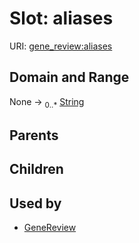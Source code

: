
# Slot: aliases



URI: [gene_review:aliases](https://w3id.org/ai4curation/gene_review/aliases)


## Domain and Range

None &#8594;  <sub>0..\*</sub> [String](types/String.md)

## Parents


## Children


## Used by

 * [GeneReview](GeneReview.md)
